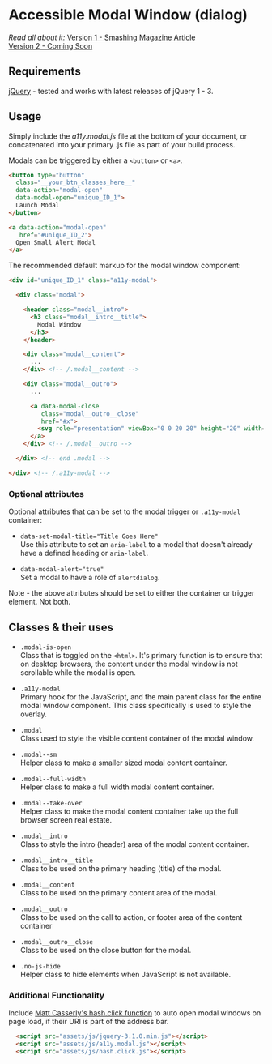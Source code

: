 Accessible Modal Window (dialog)
================

_Read all about it:_
[Version 1 - Smashing Magazine Article](http://www.smashingmagazine.com/2014/09/making-modal-windows-better-for-everyone/)  
[Version 2 - Coming Soon](#!)


## Requirements
[jQuery](http://jquery.com/download/)  - tested and works with latest releases of jQuery 1 - 3.



## Usage

Simply include the _a11y.modal.js_ file at the bottom of your document, or concatenated into your primary .js file as part of your build process.

Modals can be triggered by either a ```<button>``` or ```<a>```.

```html
<button type="button"
  class="__your_btn_classes_here__"
  data-action="modal-open"
  data-modal-open="unique_ID_1">
  Launch Modal
</button>

<a data-action="modal-open"
   href="#unique_ID_2">
  Open Small Alert Modal
</a>
```

The recommended default markup for the modal window component:

```html
<div id="unique_ID_1" class="a11y-modal">

  <div class="modal">

    <header class="modal__intro">
      <h3 class="modal__intro__title">
        Modal Window
      </h3>
    </header>

    <div class="modal__content">
      ...
    </div> <!-- /.modal__content -->

    <div class="modal__outro">
      ...

      <a data-modal-close
         class="modal__outro__close"
         href="#x">
        <svg role="presentation" viewBox="0 0 20 20" height="20" width="20" xmlns="http://www.w3.org/2000/svg"><path d="M10.707 10.5l8.646-8.646a.5.5 0 0 0-.707-.707L10 9.793 1.354 1.147a.5.5 0 0 0-.707.707L9.293 10.5.647 19.146a.5.5 0 0 0 .708.707l8.646-8.646 8.646 8.646a.498.498 0 0 0 .708 0 .5.5 0 0 0 0-.707L10.709 10.5z"/></svg>
      </a>
    </div> <!-- /.modal__outro -->

  </div> <!-- end .modal -->

</div> <!-- /.a11y-modal -->
```

### Optional attributes 

Optional attributes that can be set to the modal trigger or ```.a11y-modal``` container:

* ```data-set-modal-title="Title Goes Here"```<br>Use this attribute to set an ```aria-label``` to a modal that doesn't already have a defined heading or ```aria-label```.

* ```data-modal-alert="true"```<br>Set a modal to have a role of ```alertdialog```.


Note - the above attributes should be set to either the container or trigger element. Not both.


## Classes & their uses

* ```.modal-is-open```<br>Class that is toggled on the ```<html>```. It's primary function is to ensure that on desktop browsers, the content under the modal window is not scrollable while the modal is open.

* ```.a11y-modal```<br>Primary hook for the JavaScript, and the main parent class for the entire modal window component. This class specifically is used to style the overlay.

* ```.modal```<br>Class used to style the visible content container of the modal window.

* ```.modal--sm```<br>Helper class to make a smaller sized modal content container.

* ```.modal--full-width```<br>Helper class to make a full width modal content container.

* ```.modal--take-over```<br>Helper class to make the modal content container take up the full browser screen real estate.

* ```.modal__intro```<br>Class to style the intro (header) area of the modal content container.

* ```.modal__intro__title```<br>Class to be used on the primary heading (title) of the modal.

* ```.modal__content```<br>Class to be used on the primary content area of the modal.

* ```.modal__outro```<br>Class to be used on the call to action, or footer area of the content container

* ```.modal__outro__close```<br>Class to be used on the close button for the modal.

* ```.no-js-hide```<br>Helper class to hide elements when JavaScript is not available.



### Additional Functionality

Include [Matt Casserly's hash.click function](https://github.com/mattcass/hash.click) to auto open modal windows on page load, if their URI is part of the address bar.

```html
  <script src="assets/js/jquery-3.1.0.min.js"></script>
  <script src="assets/js/a11y.modal.js"></script>
  <script src="assets/js/hash.click.js"></script>
```
